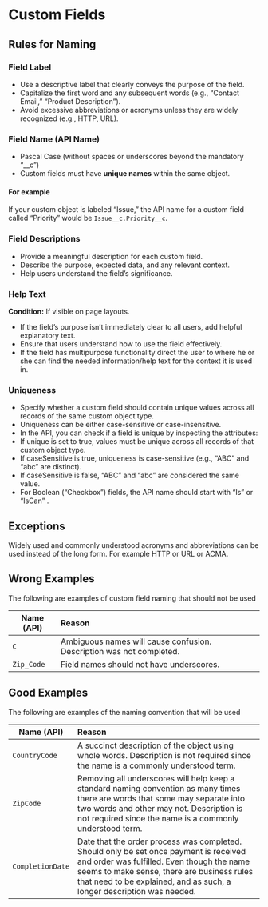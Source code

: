 # Custom Fields

## Rules for Naming

### Field Label

- Use a descriptive label that clearly conveys the purpose of the field.
- Capitalize the first word and any subsequent words (e.g., “Contact Email,” “Product Description”).
- Avoid excessive abbreviations or acronyms unless they are widely recognized (e.g., HTTP, URL).

### Field Name (API Name)

- Pascal Case (without spaces or underscores beyond the mandatory “__c”)
- Custom fields must have **unique names** within the same object.

#### For example

If your custom object is labeled “Issue,” the API name for a custom field called “Priority” would be ```Issue__c.Priority__c```.

### Field Descriptions

- Provide a meaningful description for each custom field.
- Describe the purpose, expected data, and any relevant context.
- Help users understand the field’s significance.

### Help Text

**Condition:** If visible on page layouts.

- If the field’s purpose isn’t immediately clear to all users, add helpful explanatory text.
- Ensure that users understand how to use the field effectively.
- If the field has multipurpose functionality direct the user to where he or she can find the needed information/help text for the context it is used in.

### Uniqueness

- Specify whether a custom field should contain unique values across all records of the same custom object type.
- Uniqueness can be either case-sensitive or case-insensitive.
- In the API, you can check if a field is unique by inspecting the attributes:
- If unique is set to true, values must be unique across all records of that custom object type.
- If caseSensitive is true, uniqueness is case-sensitive (e.g., “ABC” and “abc” are distinct).
- If caseSensitive is false, “ABC” and “abc” are considered the same value.
- For Boolean (“Checkbox”) fields, the API name should start with “Is” or “IsCan” .

## Exceptions

Widely used and commonly understood acronyms and abbreviations can be used instead of the long form. For example HTTP or URL or ACMA.

## Wrong Examples

The following are examples of custom field naming that should not be used 

| Name (API) |  Reason |
|-------------------|:--------|
```C``` | Ambiguous names will cause confusion. Description was not completed. 
```Zip_Code``` | Field names should not have underscores. 

## Good Examples

The following are examples of the naming convention that will be used 

| Name (API) | Reason 
|-------------------|:--------|
```CountryCode``` | A succinct description of the object using whole words. Description is not required since the name is a commonly understood term. 
```ZipCode``` | Removing all underscores will help keep a standard naming convention as many times there are words that some may separate into two words and other may not. Description is not required since the name is a commonly understood term. 
```CompletionDate``` | Date that the order process was completed. Should only be set once payment is received and order was fulfilled. Even though the name seems to make sense, there are business rules that need to be explained, and as such, a longer description was needed.
